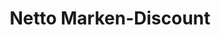 ---
title: "Netto Marken-Discount"
url: /uebach-palenberg/netto-marken-discount-heerlener-strasse/
shop: Supermarkt
---